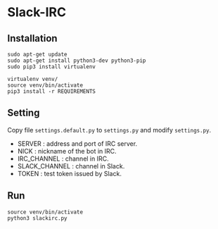 # Slack-IRC

## Installation
```
sudo apt-get update
sudo apt-get install python3-dev python3-pip
sudo pip3 install virtualenv

virtualenv venv/
source venv/bin/activate
pip3 install -r REQUIREMENTS
```

## Setting
Copy file `settings.default.py` to `settings.py` and modify `settings.py`.
- SERVER : address and port of IRC server.
- NICK : nickname of the bot in IRC.
- IRC\_CHANNEL : channel in IRC.
- SLACK\_CHANNEL : channel in Slack.
- TOKEN : test token issued by Slack.

## Run
```
source venv/bin/activate
python3 slackirc.py
```
